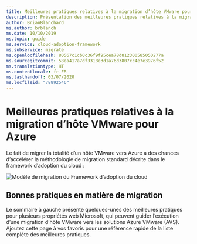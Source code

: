 ```yaml
---
title: Meilleures pratiques relatives à la migration d’hôte VMware pour Azure
description: Présentation des meilleures pratiques relatives à la migration d’hôte VMware pour Azure.
author: BrianBlanchard
ms.author: brblanch
ms.date: 10/10/2019
ms.topic: guide
ms.service: cloud-adoption-framework
ms.subservice: migrate
ms.openlocfilehash: 80567c1cb0c36f9f95cea78d812300585050277a
ms.sourcegitcommit: 58ea417a7df3318e3d1a76d3807cc4e7e3976f52
ms.translationtype: HT
ms.contentlocale: fr-FR
ms.lasthandoff: 03/07/2020
ms.locfileid: "78892546"
---
```

# <a name="vmware-host-migration-best-practices-for-azure"></a>Meilleures pratiques relatives à la migration d’hôte VMware pour Azure

Le fait de migrer la totalité d’un hôte VMware vers Azure a des chances d’accélérer la méthodologie de migration standard décrite dans le framework d’adoption du cloud :

![Modèle de migration du Framework d’adoption du cloud](../../_images/operational-transformation-migrate.png)

## <a name="migration-best-practices"></a>Bonnes pratiques en matière de migration

Le sommaire à gauche présente quelques-unes des meilleures pratiques pour plusieurs propriétés web Microsoft, qui peuvent guider l’exécution d’une migration d’hôte VMware vers les solutions Azure VMware (AVS). Ajoutez cette page à vos favoris pour une référence rapide de la liste complète des meilleures pratiques.
